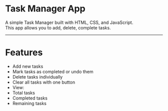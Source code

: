 #  Task Manager App

A simple Task Manager built with HTML, CSS, and JavaScript.  
This app allows you to add, delete, complete tasks.

-------------------------


#  Features

-  Add new tasks  
-  Mark tasks as completed or undo them  
-  Delete tasks individually  
-  Clear all tasks with one button  
-  View:
  - Total tasks
  - Completed tasks
  - Remaining tasks  
